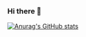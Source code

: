 ### Hi there 👋
[![Anurag's GitHub stats](https://github-readme-stats.vercel.app/api?username=ovaldi&show_icons=true&theme=solarized-dark)](https://github.com/anuraghazra/github-readme-stats)
<!--
**ovaldi/ovaldi** is a ✨ _special_ ✨ repository because its `README.md` (this file) appears on your GitHub profile.

Here are some ideas to get you started:

- 🔭 I’m currently working on ...
- 🌱 I’m currently learning ...
- 👯 I’m looking to collaborate on ...
- 🤔 I’m looking for help with ...
- 💬 Ask me about ...
- 📫 How to reach me: ...
- 😄 Pronouns: ...
- ⚡ Fun fact: ...
-->
